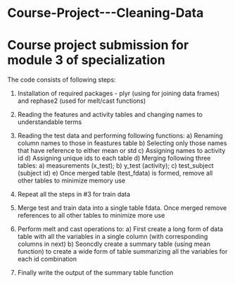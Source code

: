 # Course-Project---Cleaning-Data
# Course project submission for module 3 of specialization

The code consists of following steps:

1. Installation of required packages - plyr (using for joining data frames) and rephase2 (used for melt/cast functions)

2. Reading the features and activity tables and changing names to understandable terms

3. Reading the test data and performing following functions:
a) Renaming column names to those in feastures table
b) Selecting only those names that have reference to either mean or std
c) Assigning names to activity id
d) Assigning unique ids to each table
d) Merging following three tables: a) measurements (x_test); b) y_test (activity); c) test_subject (subject id)
e) Once merged table (test_fdata) is formed, remove all other tables to minimize memory use
 
4. Repeat all the steps in #3 for train data
 
5. Merge test and train data into a single table fdata. Once merged remove references to all other tables to minimize more use
 
6. Perform melt and cast operations to:
 a) First create a long form of data table with all the variables in a single column (with corresponding columns in next)
 b) Seoncdly create a summary table (using mean function) to create a wide form of table summarizing all the variables for each id combination
 
 7. Finally write the output of the summary table function 
